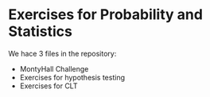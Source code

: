 # Exercises for Probability and Statistics

We hace 3 files in the repository:

- MontyHall Challenge
- Exercises for hypothesis testing
- Exercises for CLT

